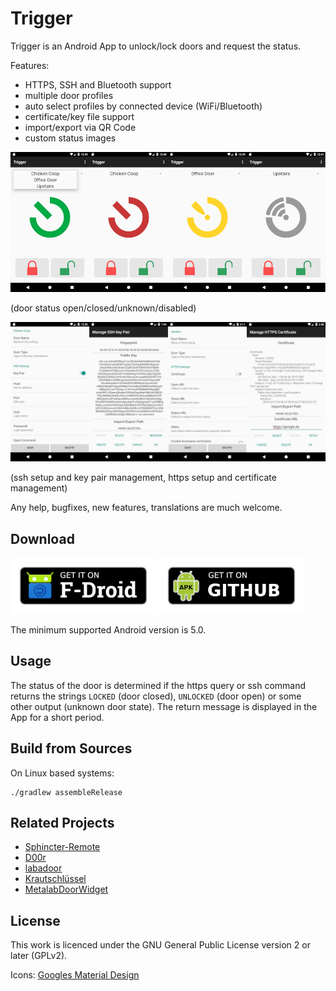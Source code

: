 Trigger
=======

Trigger is an Android App to unlock/lock doors and request the status.

Features:
 - HTTPS, SSH and Bluetooth support
 - multiple door profiles
 - auto select profiles by connected device (WiFi/Bluetooth)
 - certificate/key file support
 - import/export via QR Code
 - custom status images

![image](screenshot_states.png)

(door status open/closed/unknown/disabled)

![image](screenshot_settings.png)

(ssh setup and key pair management, https setup and certificate management)

Any help, bugfixes, new features, translations are much welcome.

## Download

[<img src="fdroid.png" alt="Get it on F-Droid" height="90">](https://f-droid.org/packages/com.example.trigger/)
[<img src="apk.png" alt="Get it on GitHub" height="90">](https://github.com/mwarning/trigger/releases)

The minimum supported Android version is 5.0.

## Usage

The status of the door is determined if the https query or ssh command returns the strings `LOCKED` (door closed), `UNLOCKED` (door open) or some other output (unknown door state). The return message is displayed in the App for a short period.

## Build from Sources

On Linux based systems:

```
./gradlew assembleRelease
```

## Related Projects

* [Sphincter-Remote](https://github.com/openlab-aux/Sphincter-Remote)
* [D00r](https://github.com/h42i/d00r-app)
* [labadoor](https://github.com/ToLABaki/labadoor)
* [Krautschlüssel](https://gitlab.com/fiveop/krautschluessel)
* [MetalabDoorWidget](https://github.com/zoff99/MetalabDoorWidget)

## License

This work is licenced under the GNU General Public License version 2 or later (GPLv2).

Icons: [Googles Material Design](https://material.io/tools/icons/)
